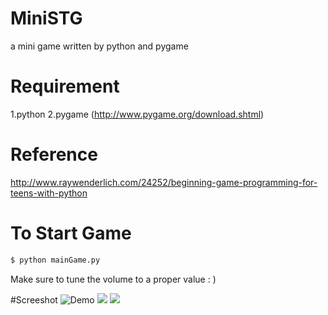 # MiniSTG
a mini game written by python and pygame
# Requirement
1.python
2.pygame (http://www.pygame.org/download.shtml)
# Reference
http://www.raywenderlich.com/24252/beginning-game-programming-for-teens-with-python
# To Start Game
  
```bash
$ python mainGame.py
```
Make sure to tune the volume to a proper value : )

#Screeshot
![Demo](http://s18.postimg.org/ky4od7213/bandicam_2015_11_15_22_43_23_125.gif)
![](http://i.imgur.com/rXGXvoG.jpg)
![](http://i.imgur.com/GpMO7Jl.jpg)
